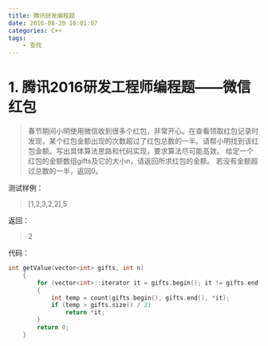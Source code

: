 ```yaml
---
title: 腾讯研发编程题
date: 2016-08-20 16:01:07
categories: C++
tags:
	- 查找
---
```


# 1. 腾讯2016研发工程师编程题——微信红包

> 春节期间小明使用微信收到很多个红包，非常开心。在查看领取红包记录时发现，某个红包金额出现的次数超过了红包总数的一半。请帮小明找到该红包金额。写出具体算法思路和代码实现，要求算法尽可能高效。
给定一个红包的金额数组gifts及它的大小n，请返回所求红包的金额。
若没有金额超过总数的一半，返回0。

测试样例：
> [1,2,3,2,2],5


返回：
> 2

代码：

```cpp
int getValue(vector<int> gifts, int n)
    {
        for (vector<int>::iterator it = gifts.begin(); it != gifts.end(); it++)
        {
            int temp = count(gifts.begin(), gifts.end(), *it);
            if (temp > gifts.size() / 2)
                return *it;
        }
        return 0;
    }
```